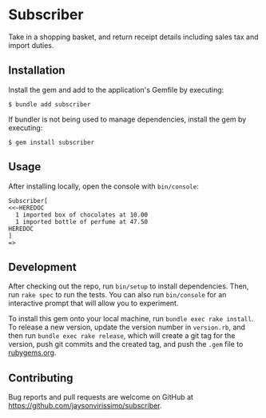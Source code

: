 # Subscriber

Take in a shopping basket, and return receipt details including sales tax and import duties.

## Installation

Install the gem and add to the application's Gemfile by executing:

    $ bundle add subscriber

If bundler is not being used to manage dependencies, install the gem by executing:

    $ gem install subscriber

## Usage

After installing locally, open the console with `bin/console`:

```
Subscriber[
<<~HEREDOC
  1 imported box of chocolates at 10.00
  1 imported bottle of perfume at 47.50
HEREDOC
]
=>
```

## Development

After checking out the repo, run `bin/setup` to install dependencies. Then, run `rake spec` to run the tests. You can also run `bin/console` for an interactive prompt that will allow you to experiment.

To install this gem onto your local machine, run `bundle exec rake install`. To release a new version, update the version number in `version.rb`, and then run `bundle exec rake release`, which will create a git tag for the version, push git commits and the created tag, and push the `.gem` file to [rubygems.org](https://rubygems.org).

## Contributing

Bug reports and pull requests are welcome on GitHub at https://github.com/jaysonvirissimo/subscriber.
